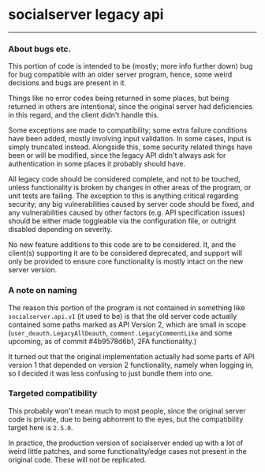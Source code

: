 # socialserver legacy api

****

### About bugs etc.

This portion of code is intended to be (mostly; more info further down) bug for bug compatible with an older server
program, hence, some weird decisions and bugs are present in it.

Things like no error codes being returned in some places, but being returned in others are intentional, since the
original server had deficiencies in this regard, and the client didn't handle this.

Some exceptions are made to compatibility; some extra failure conditions have been added, mostly involving input
validation. In some cases, input is simply truncated instead. Alongside this, some security related things have been or
will be modified, since the legacy API didn't always ask for authentication in some places it probably should have.

All legacy code should be considered complete, and not to be touched, unless functionality is broken by changes in other
areas of the program, or unit tests are failing. The exception to this is anything critical regarding security; any big
vulnerabilities caused by server code should be fixed, and any vulnerabilities caused by other factors (e.g. API
specification issues) should be either made toggleable via the configuration file, or outright disabled depending on
severity.

No new feature additions to this code are to be considered. It, and the client(s) supporting it are to be considered
deprecated, and support will only be provided to ensure core functionality is mostly intact on the new server version.

### A note on naming

The reason this portion of the program is not contained in something like ```socialserver.api.v1``` (it used to be) is
that the old server code actually contained some paths marked as API Version 2, which are small in scope
(```user_deauth.LegacyAllDeauth```, ```comment.LegacyCommentLike``` and some upcoming, as of commit #4b9578d6b1, 2FA
functionality.)

It turned out that the original implementation actually had some parts of API version 1 that depended on version 2
functionality, namely when logging in, so I decided it was less confusing to just bundle them into one.

### Targeted compatibility

This probably won't mean much to most people, since the original server code is private, due to being abhorrent to the
eyes, but the compatibility target here is ```2.5.0```.

In practice, the production version of socialserver ended up with a lot of weird little patches, and some
functionality/edge cases not present in the original code. These will not be replicated.